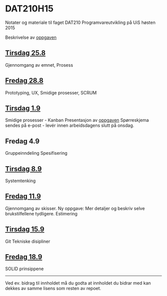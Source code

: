 # DAT210H15
Notater og materiale til faget DAT210 Programvareutvikling på UiS høsten 2015


Beskrivelse av [oppgaven](Oppgave.md)

##  [Tirsdag 25.8](notater/2015-08-25.md)
Gjennomgang av emnet, Prosess

## [Fredag 28.8](notater/2015-08-28.md)  
Prototyping, UX, Smidige prosesser, SCRUM

## [Tirsdag 1.9](notater/2015-09-01.md)
Smidige prosesser - Kanban
Presentasjon av [oppgaven](Oppgave.md)
Spørreskjema sendes på e-post - levér innen arbeidsdagens slutt på onsdag.

## Fredag  4.9 
Gruppeinndeling
Spesifisering

## [Tirsdag 8.9](notater/2015-09-08.md)
Systemtenking


## [Fredag  11.9](notater/2015-09-11.md) 
Gjennomgang av skisser. 
Ny oppgave: Mer detaljer og beskriv selve brukstilfellene tydligere. 
Estimering

## [Tirsdag 15.9](notater/2015-09-15.md) 
Git 
Tekniske disipliner


## [Fredag 18.9](notater/2015-09-18.md) 
SOLID prinsippene


----



Ved ev. bidrag til innholdet må du godta at innholdet du bidrar med kan dekkes av samme lisens som resten av repoet. 
